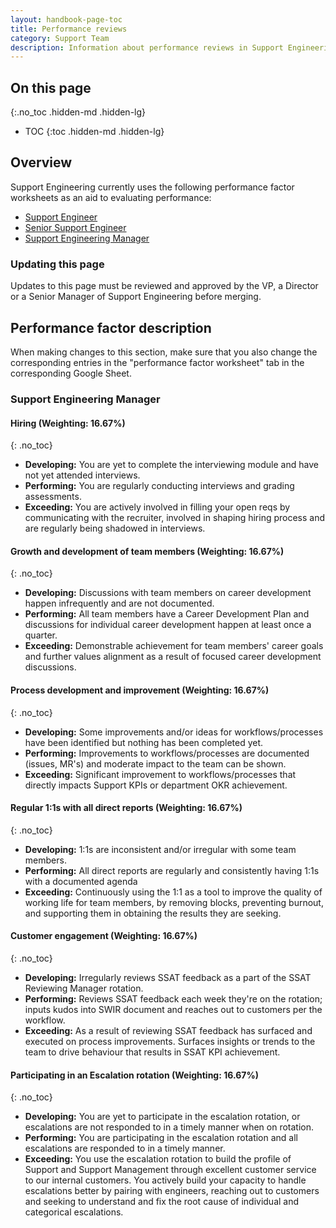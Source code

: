 ```yaml
---
layout: handbook-page-toc
title: Performance reviews
category: Support Team
description: Information about performance reviews in Support Engineering
---
```


## On this page
{:.no_toc .hidden-md .hidden-lg}

- TOC
{:toc .hidden-md .hidden-lg}

## Overview

Support Engineering currently uses the following performance factor worksheets
as an aid to evaluating performance:

- [Support Engineer](https://docs.google.com/spreadsheets/d/1xgP0BVierRfWYlnzR33KfeVNSq2oLTBezMlNYT0NM58/edit#gid=395345394)
- [Senior Support Engineer](https://docs.google.com/spreadsheets/d/166OuQVtUchuNrJb3EJgAljkMWJufYQdvgu_NDGnRptU/edit#gid=395345394)
- [Support Engineering Manager](https://docs.google.com/spreadsheets/d/1vofiuOdUGtK0URS3xtF4kFO03vC0GI4c8YnInzNWgW4/edit#gid=1494273631)

### Updating this page

Updates to this page must be reviewed and approved by the VP, a Director or a
Senior Manager of Support Engineering before merging.

## Performance factor description

When making changes to this section, make sure that you also change the
corresponding entries in the "performance factor worksheet" tab in the
corresponding Google Sheet.

### Support Engineering Manager

#### Hiring (Weighting: 16.67%)
{: .no_toc}

- **Developing:** You are yet to complete the interviewing module and have not
  yet attended interviews.
- **Performing:** You are regularly conducting interviews and grading assessments.
- **Exceeding:** You are actively involved in filling your open reqs by
  communicating with the recruiter, involved in shaping hiring process and are
  regularly being shadowed in interviews.

#### Growth and development of team members (Weighting: 16.67%)
{: .no_toc}

- **Developing:** Discussions with team members on career development happen
  infrequently and are not documented.
- **Performing:** All team members have a Career Development Plan and
  discussions for individual career development happen at least once a quarter.
- **Exceeding:** Demonstrable achievement for team members' career goals and
  further values alignment as a result of focused career development discussions.

#### Process development and improvement (Weighting: 16.67%)
{: .no_toc}

- **Developing:** Some improvements and/or ideas for workflows/processes have
  been identified but nothing has been completed yet.
- **Performing:** Improvements to workflows/processes are documented (issues,
  MR's) and moderate impact to the team can be shown.
- **Exceeding:** Significant improvement to workflows/processes that directly
  impacts Support KPIs or department OKR achievement.

#### Regular 1:1s with all direct reports (Weighting: 16.67%)
{: .no_toc}

- **Developing:** 1:1s are inconsistent and/or irregular with some team members.
- **Performing:** All direct reports are regularly and consistently having 1:1s
  with a documented agenda
- **Exceeding:** Continuously using the 1:1 as a tool to improve the quality of
  working life for team members, by removing blocks, preventing burnout, and
  supporting them in obtaining the results they are seeking.

#### Customer engagement (Weighting: 16.67%)
{: .no_toc}

- **Developing:** Irregularly reviews SSAT feedback as a part of the SSAT
  Reviewing Manager rotation.
- **Performing:** Reviews SSAT feedback each week they're on the rotation;
  inputs kudos into SWIR document and reaches out to customers per the workflow.
- **Exceeding:** As a result of reviewing SSAT feedback has surfaced and
  executed on process improvements. Surfaces insights or trends to the team to
  drive behaviour that results in SSAT KPI achievement.

#### Participating in an Escalation rotation (Weighting: 16.67%)
{: .no_toc}

- **Developing:** You are yet to participate in the escalation rotation, or
  escalations are not responded to in a timely manner when on rotation.
- **Performing:** You are participating in the escalation rotation and all
  escalations are responded to in a timely manner.
- **Exceeding:** You use the escalation rotation to build the profile of Support
  and Support Management through excellent customer service to our internal
  customers. You actively build your capacity to handle escalations better by
  pairing with engineers, reaching out to customers and seeking to understand
  and fix the root cause of individual and categorical escalations.
